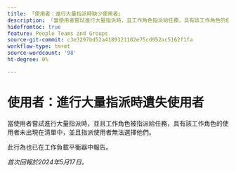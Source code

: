 ```yaml
---
title: 「使用者：進行大量指派時缺少使用者」
description: 「當使用者嘗試進行大量指派時，且工作角色指派給任務，具有該工作角色的使用者未出現在清單中，指派使用者無法選擇他們。 」
hidefromtoc: true
feature: People Teams and Groups
source-git-commit: c3e3297bd52a4189321102e75cd952ac5162f1fa
workflow-type: tm+mt
source-wordcount: '98'
ht-degree: 0%

---
```



# 使用者：進行大量指派時遺失使用者

當使用者嘗試進行大量指派時，並且工作角色被指派給任務，具有該工作角色的使用者未出現在清單中，並且指派使用者無法選擇他們。

此行為也已在工作負載平衡器中報告。

_首次回報於2024年5月17日。_
